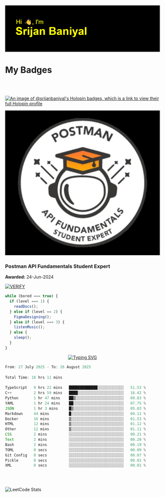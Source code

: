 ![Header](./header.png)

# My Badges

<Br />
<Br />

[![An image of @srijanbaniyal's Holopin badges, which is a link to view their full Holopin profile](https://holopin.me/srijanbaniyal)](https://holopin.io/@srijanbaniyal)

[![Postman API Fundamentals Student Expert](/Postman.jpeg)](https://api.badgr.io/public/assertions/r9BLLy0oTfKJBbkGuDI1zA)

### Postman API Fundamentals Student Expert

**Awarded:** 24-Jun-2024

[![VERIFY](https://img.shields.io/badge/VERIFY-blue)](https://badgecheck.io?url=https%3A%2F%2Fapi.badgr.io%2Fpublic%2Fassertions%2Fr9BLLy0oTfKJBbkGuDI1zA)

```javascript
while (bored === true) {
  if (level === 1) {
    readDocs();
  } else if (level == 2) {
    FigmaDesigning();
  } else if (level === 3) {
    listenMusic();
  } else {
    sleep();
  }
}
```

<p align="center">
  <a href="https://git.io/typing-svg"><img src="https://readme-typing-svg.demolab.com?font=Tilt+Prism&size=30&pause=1000&color=0FF75B&center=true&vCenter=true&width=800&height=80&lines=Time+spent+on+various+Programming+languages" alt="Typing SVG" /></a>
</p>

<!--START_SECTION:waka-->

```TypeScript
From: 27 July 2025 - To: 26 August 2025

Total Time: 18 hrs 11 mins

TypeScript   9 hrs 22 mins   █████████████░░░░░░░░░░░░   51.53 %
C++          2 hrs 59 mins   ████░░░░░░░░░░░░░░░░░░░░░   16.42 %
Python       1 hr 47 mins    ██▒░░░░░░░░░░░░░░░░░░░░░░   09.83 %
YAML         1 hr 24 mins    ██░░░░░░░░░░░░░░░░░░░░░░░   07.75 %
JSON         1 hr 3 mins     █▒░░░░░░░░░░░░░░░░░░░░░░░   05.83 %
Markdown     44 mins         █░░░░░░░░░░░░░░░░░░░░░░░░   04.11 %
Docker       16 mins         ▒░░░░░░░░░░░░░░░░░░░░░░░░   01.53 %
HTML         12 mins         ▒░░░░░░░░░░░░░░░░░░░░░░░░   01.12 %
Other        12 mins         ▒░░░░░░░░░░░░░░░░░░░░░░░░   01.11 %
CSS          2 mins          ░░░░░░░░░░░░░░░░░░░░░░░░░   00.21 %
Text         2 mins          ░░░░░░░░░░░░░░░░░░░░░░░░░   00.20 %
Bash         2 mins          ░░░░░░░░░░░░░░░░░░░░░░░░░   00.19 %
TOML         0 secs          ░░░░░░░░░░░░░░░░░░░░░░░░░   00.09 %
Git Config   0 secs          ░░░░░░░░░░░░░░░░░░░░░░░░░   00.07 %
Pickle       0 secs          ░░░░░░░░░░░░░░░░░░░░░░░░░   00.01 %
XML          0 secs          ░░░░░░░░░░░░░░░░░░░░░░░░░   00.01 %
```

<!--END_SECTION:waka-->

<Br />
<Br />

![LeetCode Stats](https://leetcard.jacoblin.cool/Srijan-Baniyal?theme=dark&font=Rasa&ext=contest)
